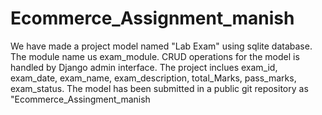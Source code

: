# Ecommerce_Assignment_manish
We have made a project model named "Lab Exam" using sqlite database.  The module name us exam_module. CRUD operations for the model is handled by Django admin interface. The project inclues exam_id, exam_date, exam_name, exam_description, total_Marks, pass_marks, exam_status. The model has been submitted in a public git repository as "Ecommerce_Assingment_manish
